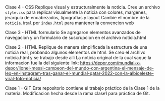 Clase 4 - CSS
Replique visual y estructuralmente la noticia.
Cree un archivo `style.css` para replicar visualmente la noticia con colores, margenes, jerarquía de encabezados, tipografías y layout
Cambie el nombre de la `noticia.html` por `index.html` para mantener la convencion web

Clase 3 - HTML formulario
Se agregaron elementos avanzados de navegacion y un formulario de suscrupcion en el archivo noticia.html

Clase 2 - HTML
Replique de manera simplificada la estructura de una noticia real, probando algunos elementos de html.
Se creo el archivo noticia.html y se trabajo desde alli
La noticia original de la cual saque la informacion fue la del siguiente link:
https://depor.com/mundial-x-depor/lionel-messi-campeon-del-mundo-con-argentina-el-mensaje-de-leo-en-instagram-tras-ganar-el-mundial-qatar-2022-con-la-albiceleste-viral-foto-noticia/

Clase 1 - GIT
Este repositorio contiene el trabajo práctico de la Clase 1 de la materia.
Modificacion hecha desde la rama clase1 para práctica de Git.
